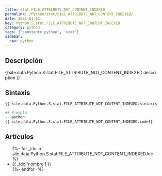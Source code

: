 ```yaml
---
title: stat.FILE_ATTRIBUTE_NOT_CONTENT_INDEXED
permalink: /Python/stat/FILE_ATTRIBUTE_NOT_CONTENT_INDEXED/
date: 2021-01-01
key: Python.S.stat.FILE_ATTRIBUTE_NOT_CONTENT_INDEXED
category: python
tags: ['constante python', 'stat']
sidebar: 
  nav: python
---
```


## Descripción
{{site.data.Python.S.stat.FILE_ATTRIBUTE_NOT_CONTENT_INDEXED.description }}

## Sintaxis
~~~python
{{ site.data.Python.S.stat.FILE_ATTRIBUTE_NOT_CONTENT_INDEXED.sintaxis }}~~~

## Ejemplo
~~~python
{{ site.data.Python.S.stat.FILE_ATTRIBUTE_NOT_CONTENT_INDEXED.code}}
~~~

## Artículos
<ul>
{%- for _ldc in site.data.Python.S.stat.FILE_ATTRIBUTE_NOT_CONTENT_INDEXED.ldc -%}
   <li>
       <a href="{{_ldc['url'] }}">{{ _ldc['nombre'] }}</a>
   </li>
{%- endfor -%}
</ul>
